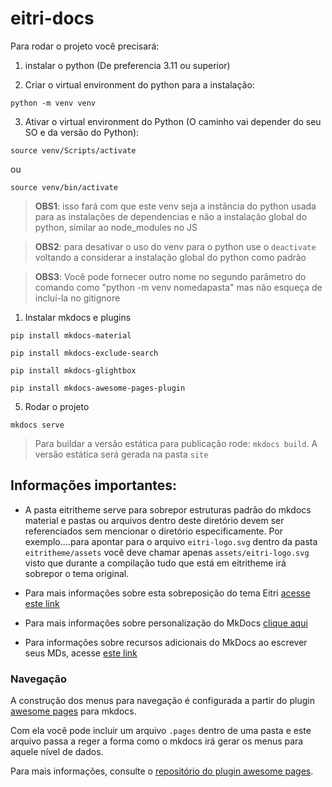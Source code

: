 # eitri-docs

Para rodar o projeto você precisará:

1. instalar o python (De preferencia 3.11 ou superior)

2. Criar o virtual environment do python para a instalação:

`python -m venv venv`

3. Ativar o virtual environment do Python (O caminho vai depender do seu SO e da versão do Python):

`source venv/Scripts/activate`

ou

`source venv/bin/activate`

> **OBS1**: isso fará com que este venv seja a instância do python usada para as instalações de dependencias e não a instalação global do python, similar ao node_modules no JS

> **OBS2**: para desativar o uso do venv para o python use o `deactivate` voltando a considerar a instalação global do python como padrão

> **OBS3**: Você pode fornecer outro nome no segundo parâmetro do comando como "python -m venv nomedapasta" mas não esqueça de incluí-la no gitignore

1. Instalar mkdocs e plugins

`pip install mkdocs-material`

`pip install mkdocs-exclude-search`

`pip install mkdocs-glightbox`

`pip install mkdocs-awesome-pages-plugin`

5. Rodar o projeto

`mkdocs serve`

> Para buildar a versão estática para publicação rode: `mkdocs build`. A versão estática será gerada na pasta `site`



## Informações importantes:

- A pasta eitritheme serve para sobrepor estruturas padrão do mkdocs material e pastas ou arquivos dentro deste diretório devem ser referenciados sem mencionar o diretório especificamente. Por exemplo....para apontar para o arquivo `eitri-logo.svg` dentro da pasta `eitritheme/assets` você deve chamar apenas `assets/eitri-logo.svg` visto que durante a compilação tudo que está em eitritheme irá sobrepor o tema original.

- Para mais informações sobre esta sobreposição do tema Eitri [acesse este link](https://squidfunk.github.io/mkdocs-material/customization/#extending-the-theme)

- Para mais informações sobre personalização do MkDocs [clique aqui](https://squidfunk.github.io/mkdocs-material/setup/)

- Para informações sobre recursos adicionais do MkDocs ao escrever seus MDs, acesse [este link](https://squidfunk.github.io/mkdocs-material/reference/)

### Navegação

A construção dos menus para navegação é configurada a partir do plugin [awesome pages](https://github.com/lukasgeiter/mkdocs-awesome-pages-plugin) para mkdocs.

Com ela você pode incluir um arquivo `.pages` dentro de uma pasta e este arquivo passa a reger a forma como o mkdocs irá gerar os menus para aquele nível de dados.

Para mais informações, consulte o [repositório do plugin awesome pages](https://github.com/lukasgeiter/mkdocs-awesome-pages-plugin).